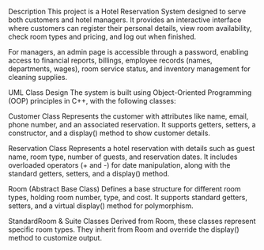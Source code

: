 Description
This project is a Hotel Reservation System designed to serve both customers and hotel managers. It provides an interactive interface where customers can register their personal details, view room availability, check room types and pricing, and log out when finished.

For managers, an admin page is accessible through a password, enabling access to financial reports, billings, employee records (names, departments, wages), room service status, and inventory management for cleaning supplies.

UML Class Design
The system is built using Object-Oriented Programming (OOP) principles in C++, with the following classes:

Customer Class
Represents the customer with attributes like name, email, phone number, and an associated reservation. It supports getters, setters, a constructor, and a display() method to show customer details.

Reservation Class
Represents a hotel reservation with details such as guest name, room type, number of guests, and reservation dates. It includes overloaded operators (+ and -) for date manipulation, along with the standard getters, setters, and a display() method.

Room (Abstract Base Class)
Defines a base structure for different room types, holding room number, type, and cost. It supports standard getters, setters, and a virtual display() method for polymorphism.

StandardRoom & Suite Classes
Derived from Room, these classes represent specific room types. They inherit from Room and override the display() method to customize output.
